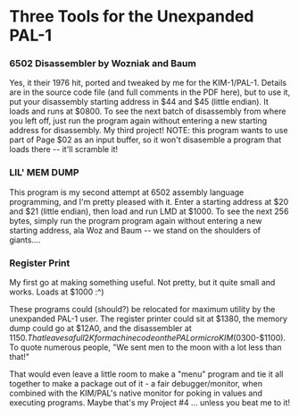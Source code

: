 # Three Tools for the Unexpanded PAL-1

### 6502 Disassembler by Wozniak and Baum
Yes, it their 1976 hit, ported and tweaked by me for the KIM-1/PAL-1.  Details are in the source code file (and full comments in the PDF here), but to use it, put your disassembly starting address in $44 and $45 (little endian).  It loads and runs at $0800.  To see the next batch of disassembly from where you left off, just run the program again without entering a new starting address for disassembly. My third project! NOTE: this program wants to use part of Page $02 as an input buffer, so it won't disasemble a program that loads there -- it'll scramble it!

### LIL' MEM DUMP
This program is my second attempt at 6502 assembly language programming, and I'm pretty pleased with it.  Enter a starting address at $20 and $21 (little endian), then load and run LMD at $1000.  To see the next 256 bytes, simply run the program program again without entering a new starting address, ala Woz and Baum -- we stand on the shoulders of giants....

### Register Print
My first go at making something useful.  Not pretty, but it quite small and works.  Loads at $1000  :^)  

These programs could (should?) be relocated for maximum utility by the unexpanded PAL-1 user.  The register printer could sit at $1380, the memory dump could go at $12A0, and the disassembler at $1150.  That leaves a full 2K for machine code on the PAL or microKIM ($0300-$1100).  To quote numerous people, "We sent men to the moon with a lot less than that!"

That would even leave a little room to make a "menu" program and tie it all together to make a package out of it - a fair debugger/monitor, when combined with the KIM/PAL's native monitor for poking in values and executing programs.  Maybe that's my Project #4 ... unless you beat me to it!
